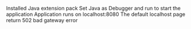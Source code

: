 Installed Java extension pack
Set Java as Debugger and run to start the application
Application runs on localhost:8080
The default localhost page return 502 bad gateway error